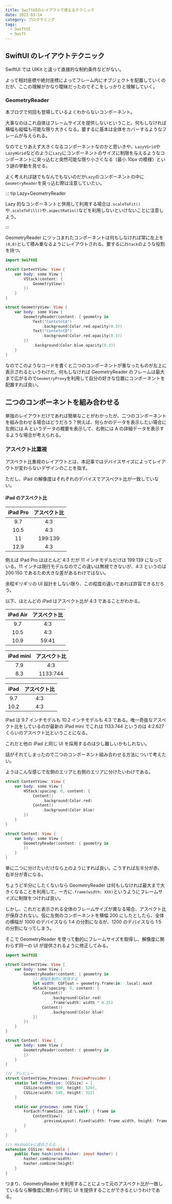 ```yaml
---
title: SwiftUIのレイアウトで使えるテクニック
date: 2022-03-14
category: プログラミング
tags:
  - SwiftUI
  - Swift
---
```


## SwiftUI のレイアウトテクニック

SwiftUI では UIKit と違って直接的な制約条件などがない。

よって相対座標や絶対座標によってフレーム内にオブジェクトを配置していくのだが、ここの理解がかなり曖昧だったのでそこをしっかりと理解していく。

### GeometryReader

本ブログで何回も登場しているよくわからないコンポーネント。

大事なのはこれ自体はフレームサイズを提供しないということ。何もしなければ横幅も縦幅も可能な限り大きくなる。要するに基本は全体をカバーするようなフレームが与えられる。

なのでとりあえず大きくなるコンポーネントなのかと思いきや、`LazyVGrid`や`LazyHGrid`などのように`Lazy`にコンポーネントのサイズに制限を与えるようなコンポーネントに突っ込むと突然可能な限り小さくなる（最小 10px の模様）という謎の挙動を見せる。

よく考えれば謎でもなんでもないのだが`Lazy`のコンポーネントの中に`GeometryReader`を突っ込む際は注意していたい。

::: tip Lazy+GeometryReader

Lazy 的なコンポーネントと併用して利用する場合は`.scaleToFit()`や`.scaleToFill()`や`.aspectRatio()`などを利用しないといけないことに注意しよう。

:::

GeometryReader にツッコまれたコンポーネントは何もしなければ常に左上を`(0,0)`として積み重なるようにレイアウトされる。要するに`ZStack`のような役割を持つ。

```swift
import SwiftUI

struct ContentView: View {
    var body: some View {
        VStack(content: {
            GeometryView()
        })
    }
}

struct GeometryView: View {
    var body: some View {
        GeometryReader(content: { geometry in
            Text("ContetntA")
                .background(Color.red.opacity(0.3))
            Text("ContetntB")
                .background(Color.red.opacity(0.3))
        })
            .background(Color.blue.opacity(0.3))
    }
}
```

なのでこのようなコードを書くと二つのコンポーネントが重なったものが左上に表示されるというわけだ。何もしなければ GeometryReader のフレームは最大まで広がるので`GeometryProxy`を利用して自分の好きな位置にコンポーネントを配置すれば良い。

## 二つのコンポーネントを組み合わせる

単独のレイアウトだけであれば簡単なことがわかったが、二つのコンポーネントを組み合わせる場合はどうだろう？例えば、何らかのデータを表示したい場合に左側には A というデータの概要を表示して、右側には A の詳細データを表示するような場合が考えられる。

### アスペクト比重視

アスペクト比重視のレイアウトとは、本記事ではデバイスサイズによってレイアウトが変わらないデザインのことを指す。

ただし、iPad の解像度はそれぞれのデバイスでアスペクト比が一致していない。

#### iPad のアスペクト比

| iPad Pro | アスペクト比 |
| :------: | :----------: |
|   9.7    |     4:3      |
|   10.5   |     4:3      |
|    11    |   199:139    |
|   12.9   |     4:3      |

例えば iPad Pro はほとんど 4:3 だが 11 インチモデルだけは 199:139 になっている。11 インチは現行モデルなのでこの違いは無視できないが、4:3 というのは 200:150 であるため大きな差があるわけではない。

余程ギリギリの UI 設計をしない限り、この程度の違いであれば許容できるだろう。

以下、ほとんどの iPad はアスペクト比が 4:3 であることがわかる。

| iPad Air | アスペクト比 |
| :------: | :----------: |
|   9.7    |     4:3      |
|   10.5   |     4:3      |
|   10.9   |    59:41     |

| iPad mini | アスペクト比 |
| :-------: | :----------: |
|    7.9    |     4:3      |
|    8.3    |   1133:744   |

| iPad | アスペクト比 |
| :--: | :----------: |
| 9.7  |     4:3      |
| 10.2 |     4:3      |

iPad は 9.7 インチモデルも 10.2 インチモデルも 4:3 である。唯一奇抜なアスペクト比をしているのが最新の iPad mini でこれは 1133:744 というのは 4:2.627 くらいのアスペクト比ということになる。

これだと他の iPad と同じ UI を採用するのは少し難しいかもしれない。

話がそれてしまったので二つのコンポーネント組み合わせる方法について考えたい。

ようはこんな感じで左側のエリアと右側のエリアに分けたいわけである。

```swift
struct ContentView: View {
    var body: some View {
        HStack(spacing: 0, content: {
            Content()
                .background(Color.red)
            Content()
                .background(Color.blue)
        })
    }
}

struct Content: View {
    var body: some View {
        GeometryReader(content: { geometry in
        })
    }
}
```

単に二つに分けたいだけなら上のようにすれば良い。こうすれば左半分が赤、右半分が青になる。

ちょうど半分にしたくないなら GeometryReader は何もしなければ最大まで大きくなることを利用して、一方に`.frame(width: XXX)`というようにフレームサイズに制限をつければ良い。

しかし、これだと表示される全体のフレームサイズが異なる場合、アスペクト比が保存されない。仮に左側のコンポーネントを横幅 200 にしたとしたら、全体の横幅が 1000 のデバイスなら 1:4 の分割になるが、1200 のデバイスなら 1:5 の分割になってしまう。

そこで GeometryReader を使って動的にフレームサイズを取得し、解像度に関わらず同一の UI が提供されるように修正してみる。

```swift
import SwiftUI

struct ContentView: View {
    var body: some View {
        GeometryReader(content: { geometry in
            // 横幅を動的に取得する
            let width: CGFloat = geometry.frame(in: .local).maxX
            HStack(spacing: 0, content: {
                Content()
                    .background(Color.red)
                    .frame(width: width * 0.25)
                Content()
                    .background(Color.blue)
            })
        })
    }
}

struct Content: View {
    var body: some View {
        GeometryReader(content: { geometry in
        })
    }
}

/// プレビュー
struct ContentView_Previews: PreviewProvider {
    static let frameSize: [CGSize] = [
        CGSize(width: 900, height: 520),
        CGSize(width: 540, height: 312)
    ]

    static var previews: some View {
        ForEach(frameSize, id:\.self) { frame in
            ContentView()
                .previewLayout(.fixed(width: frame.width, height: frame.height))
        }
    }
}

/// Hashableに適合させる
extension CGSize: Hashable {
    public func hash(into hasher: inout Hasher) {
        hasher.combine(width)
        hasher.combine(height)
    }
}
```

つまり、GeometryReader を利用することによって元のアスペクト比が一致しているなら解像度に関わらず同じ UI を提供することができるというわけである。
